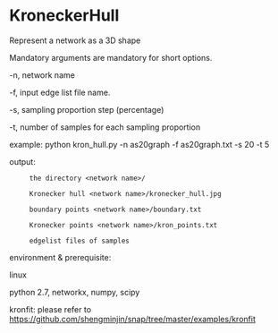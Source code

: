 # KroneckerHull

 Represent a network as a 3D shape

 Mandatory arguments are mandatory for short options.

  -n, network name

  -f, input edge list file name.

  -s, sampling proportion step (percentage)

  -t, number of samples for each sampling proportion 

 example: python kron_hull.py -n as20graph -f as20graph.txt -s 20 -t 5

 output: 
         
         the directory <network name>/

         Kronecker hull <network name>/kronecker_hull.jpg

         boundary points <network name>/boundary.txt

         Kronecker points <network name>/kron_points.txt

         edgelist files of samples 

 environment & prerequisite:

 linux

 python 2.7, networkx, numpy, scipy

 kronfit: please refer to https://github.com/shengminjin/snap/tree/master/examples/kronfit


